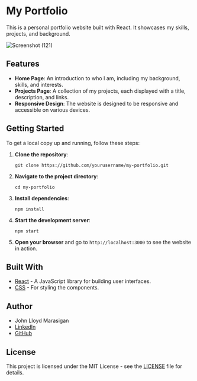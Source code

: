 # My Portfolio

This is a personal portfolio website built with React. It showcases my skills, projects, and background.

![Screenshot (121)](https://github.com/user-attachments/assets/58a5994d-bba6-4d6d-ac49-96c82208b4bb)


## Features

- **Home Page**: An introduction to who I am, including my background, skills, and interests.
- **Projects Page**: A collection of my projects, each displayed with a title, description, and links.
- **Responsive Design**: The website is designed to be responsive and accessible on various devices.

## Getting Started

To get a local copy up and running, follow these steps:

1. **Clone the repository**:
   ```
   git clone https://github.com/yourusername/my-portfolio.git
   ```

2. **Navigate to the project directory**:
   ```
   cd my-portfolio
   ```

3. **Install dependencies**:
   ```
   npm install
   ```

4. **Start the development server**:
   ```
   npm start
   ```

5. **Open your browser** and go to `http://localhost:3000` to see the website in action.

## Built With

- [React](https://reactjs.org/) - A JavaScript library for building user interfaces.
- [CSS](https://www.w3.org/Style/CSS/) - For styling the components.

## Author

- John Lloyd Marasigan
- [LinkedIn](https://www.linkedin.com/in/john-lloyd-marasigan-8a55b4369)
- [GitHub](https://github.com/JohnLloydddd)

## License

This project is licensed under the MIT License - see the [LICENSE](LICENSE) file for details.
